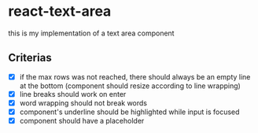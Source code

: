 # react-text-area
this is my implementation of a text area component


## Criterias
- [x] if the max rows was not reached, there should always be an empty line at the bottom (component should resize according to line wrapping)
- [x] line breaks should work on enter
- [x] word wrapping should not break words
- [x] component's underline should be highlighted while input is focused
- [x] component should have a placeholder

